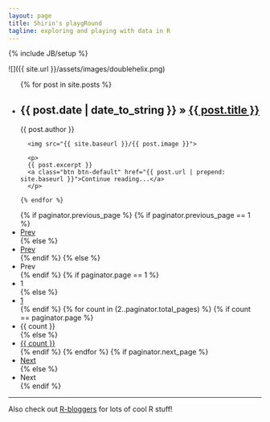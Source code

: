 ```yaml
---
layout: page
title: Shirin's playgRound
tagline: exploring and playing with data in R
---
```

{% include JB/setup %}

![]({{ site.url }}/assets/images/doublehelix.png)

<ul class="posts">
    {% for post in site.posts %}
      <li>
        <h2>
          <span>{{ post.date | date_to_string }}</span> &raquo; <a href="{{ BASE_PATH }}{{ post.url }}">{{ post.title }}</a>
        </h2>
        <span class="post-meta">{{ post.author }}</span>
      </li>

      <img src="{{ site.baseurl }}/{{ post.image }}">
      
      <p>	
      {{ post.excerpt }}
      <a class="btn btn-default" href="{{ post.url | prepend: site.baseurl }}">Continue reading...</a>
      </p>

    {% endfor %}
  
  </ul>

<div class="row-fluid">
  <div class="span12">
    <div class="pagination">
      <ul>
        {% if paginator.previous_page %}
          {% if paginator.previous_page == 1 %}
          <li><a href="/">Prev</a></li>
          {% else %}
          <li><a href="/page{{ paginator.previous_page }}">Prev</a></li>
          {% endif %}
        {% else %}
        <li><span class="disabled">Prev</span></li>
        {% endif %}
        {% if paginator.page == 1 %}
        <li><span class="active">1</span></li>
        {% else %}
        <li><a href="/">1</a></li>
        {% endif %}
        {% for count in (2..paginator.total_pages) %}
          {% if count == paginator.page %}
          <li><span class="active">{{ count }}</span></li>
          {% else %}
          <li><a href="/page{{ count }}">{{ count }}</a></li>
          {% endif %}
        {% endfor %}
        {% if paginator.next_page %}
        <li><a href="/page{{ paginator.next_page }}">Next</a></li>
        {% else %}
        <li><span class="disabled">Next</span></li>
        {% endif %}
      </ul>
    </div>
  </div>
</div>


-----

Also check out [R-bloggers](http://www.R-bloggers.com) for lots of cool R stuff!
